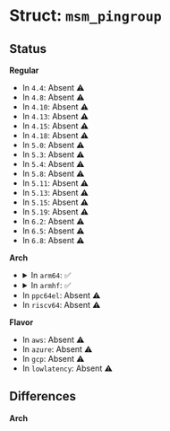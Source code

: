 # Struct: <code>msm_pingroup</code>

## Status
<b>Regular</b>
<ul>
<li>
In <code>4.4</code>: Absent ⚠️
</li>
<li>
In <code>4.8</code>: Absent ⚠️
</li>
<li>
In <code>4.10</code>: Absent ⚠️
</li>
<li>
In <code>4.13</code>: Absent ⚠️
</li>
<li>
In <code>4.15</code>: Absent ⚠️
</li>
<li>
In <code>4.18</code>: Absent ⚠️
</li>
<li>
In <code>5.0</code>: Absent ⚠️
</li>
<li>
In <code>5.3</code>: Absent ⚠️
</li>
<li>
In <code>5.4</code>: Absent ⚠️
</li>
<li>
In <code>5.8</code>: Absent ⚠️
</li>
<li>
In <code>5.11</code>: Absent ⚠️
</li>
<li>
In <code>5.13</code>: Absent ⚠️
</li>
<li>
In <code>5.15</code>: Absent ⚠️
</li>
<li>
In <code>5.19</code>: Absent ⚠️
</li>
<li>
In <code>6.2</code>: Absent ⚠️
</li>
<li>
In <code>6.5</code>: Absent ⚠️
</li>
<li>
In <code>6.8</code>: Absent ⚠️
</li>
</ul>
<b>Arch</b>
<ul>
<li>
<details>
<summary>In <code>arm64</code>: ✅</summary>

```c
struct msm_pingroup {
    const char *name;
    const unsigned int *pins;
    unsigned int npins;
    unsigned int *funcs;
    unsigned int nfuncs;
    u32 ctl_reg;
    u32 io_reg;
    u32 intr_cfg_reg;
    u32 intr_status_reg;
    u32 intr_target_reg;
    unsigned int tile;
    unsigned int mux_bit;
    unsigned int pull_bit;
    unsigned int drv_bit;
    unsigned int oe_bit;
    unsigned int in_bit;
    unsigned int out_bit;
    unsigned int intr_enable_bit;
    unsigned int intr_status_bit;
    unsigned int intr_ack_high;
    unsigned int intr_target_bit;
    unsigned int intr_target_kpss_val;
    unsigned int intr_raw_status_bit;
    unsigned int intr_polarity_bit;
    unsigned int intr_detection_bit;
    unsigned int intr_detection_width;
};
```
</details>
</li>
<li>
<details>
<summary>In <code>armhf</code>: ✅</summary>

```c
struct msm_pingroup {
    const char *name;
    const unsigned int *pins;
    unsigned int npins;
    unsigned int *funcs;
    unsigned int nfuncs;
    u32 ctl_reg;
    u32 io_reg;
    u32 intr_cfg_reg;
    u32 intr_status_reg;
    u32 intr_target_reg;
    unsigned int tile;
    unsigned int mux_bit;
    unsigned int pull_bit;
    unsigned int drv_bit;
    unsigned int oe_bit;
    unsigned int in_bit;
    unsigned int out_bit;
    unsigned int intr_enable_bit;
    unsigned int intr_status_bit;
    unsigned int intr_ack_high;
    unsigned int intr_target_bit;
    unsigned int intr_target_kpss_val;
    unsigned int intr_raw_status_bit;
    unsigned int intr_polarity_bit;
    unsigned int intr_detection_bit;
    unsigned int intr_detection_width;
};
```
</details>
</li>
<li>
In <code>ppc64el</code>: Absent ⚠️
</li>
<li>
In <code>riscv64</code>: Absent ⚠️
</li>
</ul>
<b>Flavor</b>
<ul>
<li>
In <code>aws</code>: Absent ⚠️
</li>
<li>
In <code>azure</code>: Absent ⚠️
</li>
<li>
In <code>gcp</code>: Absent ⚠️
</li>
<li>
In <code>lowlatency</code>: Absent ⚠️
</li>
</ul>

## Differences
<b>Arch</b>
<ul>
</ul>
